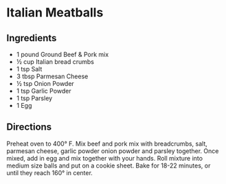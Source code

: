 # Italian Meatballs

## Ingredients

- 1 pound Ground Beef & Pork mix
- ½ cup Italian bread crumbs
- 1 tsp Salt
- 3 tbsp Parmesan Cheese
- ½ tsp Onion Powder
- 1 tsp Garlic Powder
- 1 tsp Parsley
- 1 Egg

## Directions

Preheat oven to 400° F. Mix beef and pork mix with breadcrumbs, salt, parmesan
cheese, garlic powder onion powder and parsley together. Once mixed, add in
egg and mix together with your hands. Roll mixture into medium size balls and
put on a cookie sheet. Bake for 18-22 minutes, or until they reach 160° in
center.
